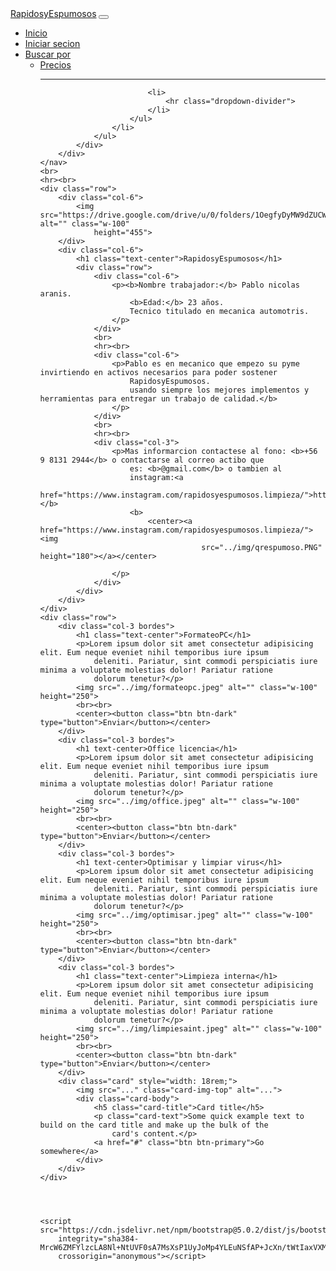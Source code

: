 <html lang="en">

<head>
    <meta charset="UTF-8">
    <meta http-equiv="X-UA-Compatible" content="IE=edge">
    <meta name="viewport" content="width=device-width, initial-scale=1.0">
    <title>RapidosyEspumosos</title>
    <link href="https://cdn.jsdelivr.net/npm/bootstrap@5.0.2/dist/css/bootstrap.min.css" rel="stylesheet"
        integrity="sha384-EVSTQN3/azprG1Anm3QDgpJLIm9Nao0Yz1ztcQTwFspd3yD65VohhpuuCOmLASjC" crossorigin="anonymous">
    <link rel="stylesheet" href="estilo.css">
</head>
<body>
    <nav class="navbar navbar-expand-lg navbar-dark bg-dark">
        <div class="container-fluid">
            <a class="navbar-brand" href="https://rapidosyespumosos.github.io/Rapidos/">RapidosyEspumosos</a>
            <button class="navbar-toggler" type="button" data-bs-toggle="collapse"
                data-bs-target="#navbarSupportedContent" aria-controls="navbarSupportedContent" aria-expanded="false"
                aria-label="Toggle navigation">
                <span class="navbar-toggler-icon"></span>
            </button>
            <div class="collapse navbar-collapse" id="navbarSupportedContent">
                <!-- se hizo la clase espacio para poder poner el margin a la izquierda -->
                <ul class="navbar-nav me-auto mb-2 mb-lg-0 espacio">
                    <li class="nav-item">
                        <a class="nav-link active" aria-current="page"
                            href="https://rapidosyespumosos.github.io/Rapidos/">Inicio</a>
                    </li>
                    <li class="nav-item">
                        <a class="nav-link active" aria-current="page"
                            href="https://rapidosyespumosos.github.io/Rapidos/">Iniciar secion</a>
                    </li>
                    <li class="nav-item dropdown">
                        <a class="nav-link dropdown-toggle" href="#" id="navbarDropdown" role="button"
                            data-bs-toggle="dropdown" aria-expanded="false">
                            Buscar por
                        </a>
                        <ul class="dropdown-menu" aria-labelledby="navbarDropdown">
                            <li><a class="dropdown-item" href="https://rapidosyespumosos.github.io/Precios/">Precios</a>
                            </li>
                            <hr>

                            <li>
                                <hr class="dropdown-divider">
                            </li>
                        </ul>
                    </li>
                </ul>
            </div>
        </div>
    </nav>
    <br>
    <hr><br>
    <div class="row">
        <div class="col-6">
            <img src="https://drive.google.com/drive/u/0/folders/1OegfyDyMW9dZUCWfWDpCQJSwdeKSZ5DE" alt="" class="w-100"
                height="455">
        </div>
        <div class="col-6">
            <h1 class="text-center">RapidosyEspumosos</h1>
            <div class="row">
                <div class="col-6">
                    <p><b>Nombre trabajador:</b> Pablo nicolas aranis.
                        <b>Edad:</b> 23 años.
                        Tecnico titulado en mecanica automotris.
                    </p>
                </div>
                <br>
                <hr><br>
                <div class="col-6">
                    <p>Pablo es en mecanico que empezo su pyme invirtiendo en activos necesarios para poder sostener
                        RapidosyEspumosos.
                        usando siempre los mejores implementos y herramientas para entregar un trabajo de calidad.</b>
                    </p>
                </div>
                <br>
                <hr><br>
                <div class="col-3">
                    <p>Mas informarcion contactese al fono: <b>+56 9 8131 2944</b> o contactarse al correo actibo que
                        es: <b>@gmail.com</b> o tambien al
                        instagram:<a
                            href="https://www.instagram.com/rapidosyespumosos.limpieza/">https://www.instagram.com/rapidosyespumosos.limpieza/</a></b>
                        <b>
                            <center><a href="https://www.instagram.com/rapidosyespumosos.limpieza/"><img
                                        src="../img/qrespumoso.PNG" height="180"></a></center>

                    </p>
                </div>
            </div>
        </div>
    </div>
    <div class="row">
        <div class="col-3 bordes">
            <h1 class="text-center">FormateoPC</h1>
            <p>Lorem ipsum dolor sit amet consectetur adipisicing elit. Eum neque eveniet nihil temporibus iure ipsum
                deleniti. Pariatur, sint commodi perspiciatis iure minima a voluptate molestias dolor! Pariatur ratione
                dolorum tenetur?</p>
            <img src="../img/formateopc.jpeg" alt="" class="w-100" height="250">
            <br><br>
            <center><button class="btn btn-dark" type="button">Enviar</button></center>
        </div>
        <div class="col-3 bordes">
            <h1 text-center>Office licencia</h1>
            <p>Lorem ipsum dolor sit amet consectetur adipisicing elit. Eum neque eveniet nihil temporibus iure ipsum
                deleniti. Pariatur, sint commodi perspiciatis iure minima a voluptate molestias dolor! Pariatur ratione
                dolorum tenetur?</p>
            <img src="../img/office.jpeg" alt="" class="w-100" height="250">
            <br><br>
            <center><button class="btn btn-dark" type="button">Enviar</button></center>
        </div>
        <div class="col-3 bordes">
            <h1 text-center>Optimisar y limpiar virus</h1>
            <p>Lorem ipsum dolor sit amet consectetur adipisicing elit. Eum neque eveniet nihil temporibus iure ipsum
                deleniti. Pariatur, sint commodi perspiciatis iure minima a voluptate molestias dolor! Pariatur ratione
                dolorum tenetur?</p>
            <img src="../img/optimisar.jpeg" alt="" class="w-100" height="250">
            <br><br>
            <center><button class="btn btn-dark" type="button">Enviar</button></center>
        </div>
        <div class="col-3 bordes">
            <h1 class="text-center">Limpieza interna</h1>
            <p>Lorem ipsum dolor sit amet consectetur adipisicing elit. Eum neque eveniet nihil temporibus iure ipsum
                deleniti. Pariatur, sint commodi perspiciatis iure minima a voluptate molestias dolor! Pariatur ratione
                dolorum tenetur?</p>
            <img src="../img/limpiesaint.jpeg" alt="" class="w-100" height="250">
            <br><br>
            <center><button class="btn btn-dark" type="button">Enviar</button></center>
        </div>
        <div class="card" style="width: 18rem;">
            <img src="..." class="card-img-top" alt="...">
            <div class="card-body">
                <h5 class="card-title">Card title</h5>
                <p class="card-text">Some quick example text to build on the card title and make up the bulk of the
                    card's content.</p>
                <a href="#" class="btn btn-primary">Go somewhere</a>
            </div>
        </div>
    </div>




    <script src="https://cdn.jsdelivr.net/npm/bootstrap@5.0.2/dist/js/bootstrap.bundle.min.js"
        integrity="sha384-MrcW6ZMFYlzcLA8Nl+NtUVF0sA7MsXsP1UyJoMp4YLEuNSfAP+JcXn/tWtIaxVXM"
        crossorigin="anonymous"></script>
</body>

</html>
